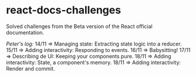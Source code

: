 # react-docs-challenges

Solved challenges from the Beta version of the React official documentation.

_Peter's log:_
14/11 => Managing state: Extracting state logic into a reducer.
15/11 => Adding interactivity: Responding to events.
16/11 => Babysitting!
17/11 => Describing de UI: Keeping your components pure.
18/11 => Adding interactivity: State, a component's memory.
18/11 => Adding interactivity: Render and commit.
